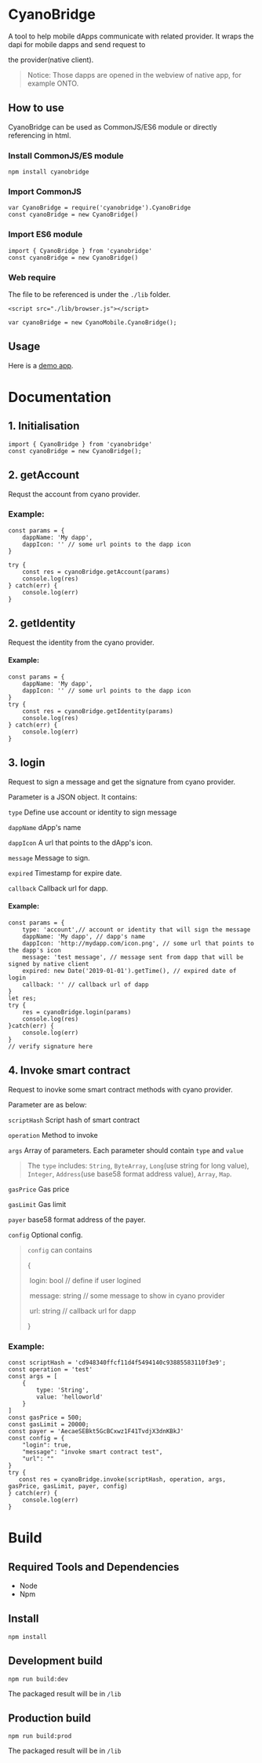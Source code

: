 # CyanoBridge

A tool to help mobile dApps communicate with related provider. It wraps the dapi for mobile dapps and send request to 

the provider(native client).

> Notice: Those dapps are opened in the webview of native app, for example ONTO.

## How to use

CyanoBridge can be used as CommonJS/ES6 module or directly referencing in html.

### Install CommonJS/ES module

```
npm install cyanobridge
```

### Import CommonJS

```
var CyanoBridge = require('cyanobridge').CyanoBridge
const cyanoBridge = new CyanoBridge()
```

### Import ES6 module

```
import { CyanoBridge } from 'cyanobridge'
const cyanoBridge = new CyanoBridge()
```

### Web require

The file to be referenced is under the `./lib` folder.

```
<script src="./lib/browser.js"></script>

var cyanoBridge = new CyanoMobile.CyanoBridge();
```


## Usage

Here is a [demo app](https://github.com/ontio-cyano/mobile-dapp-demo).

# Documentation

## 1. Initialisation

```
import { CyanoBridge } from 'cyanobridge'
const cyanoBridge = new CyanoBridge();
```



## 2. getAccount

Requst the account from cyano provider.

### Example:

```
const params = {
    dappName: 'My dapp',
    dappIcon: '' // some url points to the dapp icon
}

try {
    const res = cyanoBridge.getAccount(params)
    console.log(res)
} catch(err) {
    console.log(err)
}

```

## 2. getIdentity

Request the identity from the cyano provider.

#### Example:

```
const params = {
    dappName: 'My dapp',
    dappIcon: '' // some url points to the dapp icon
}
try {
    const res = cyanoBridge.getIdentity(params)
    console.log(res)
} catch(err) {
    console.log(err)
}
```



## 3. login

Request to sign a message and get the signature from cyano provider.

Parameter is  a JSON object. It contains:

`type` Define use account or identity to sign message

`dappName` dApp's name

`dappIcon` A url that points to the dApp's icon.

`message` Message to sign.

`expired` Timestamp for expire date.

`callback` Callback url for dapp.

#### Example:

```
const params = {
    type: 'account',// account or identity that will sign the message
    dappName: 'My dapp', // dapp's name
    dappIcon: 'http://mydapp.com/icon.png', // some url that points to the dapp's icon
    message: 'test message', // message sent from dapp that will be signed by native client
    expired: new Date('2019-01-01').getTime(), // expired date of login
    callback: '' // callback url of dapp
}
let res;
try {
    res = cyanoBridge.login(params)
    console.log(res)
}catch(err) {
    console.log(err)
}
// verify signature here

```



## 4. Invoke smart contract

Request to inovke some smart contract methods with cyano provider.

Parameter are as below:

`scriptHash` Script hash of smart contract

`operation` Method to invoke

`args` Array of parameters. Each parameter should contain `type` and `value`

> The `type` includes: `String`, `ByteArray`,  `Long`(use string for long value), `Integer`, `Address`(use base58 format address value), `Array`, `Map`.

`gasPrice` Gas price

`gasLimit` Gas limit

`payer` base58 format address of the payer.

`config` Optional config.

> `config` can contains 
>
> {	
>
> ​	login: bool // define if user logined
>
> ​	message:  string // some message to show in cyano provider
>
> ​	url: string // callback url for dapp
>
> }

### Example:

```
const scriptHash = 'cd948340ffcf11d4f5494140c93885583110f3e9';
const operation = 'test'
const args = [
    {
        type: 'String',
        value: 'helloworld'
    }
]
const gasPrice = 500;
const gasLimit = 20000;
const payer = 'AecaeSEBkt5GcBCxwz1F41TvdjX3dnKBkJ'
const config = {
    "login": true,
    "message": "invoke smart contract test",
    "url": ""  
}
try {
   const res = cyanoBridge.invoke(scriptHash, operation, args, gasPrice, gasLimit, payer, config) 
} catch(err) {
    console.log(err)
}

```



# Build

## Required Tools and Dependencies

* Node
* Npm

## Install

```
npm install
```

## Development build

```
npm run build:dev
```

The packaged result will be in `/lib`

## Production build

```
npm run build:prod
```

The packaged result will be in `/lib`
